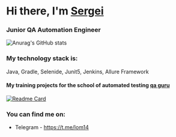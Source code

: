 <h1>Hi there, I'm <a href="(https://github.com/AlyonaEfros)" target="_blank">Sergei</a> 
<h3>Junior QA Automation Engineer</h3>

<!--
**SLomako/SLomako** is a ✨ _special_ ✨ repository because its `README.md` (this file) appears on your GitHub profile.
-->

![Anurag's GitHub stats](https://github-readme-stats.vercel.app/api?username=SLomako&show_icons=true&bg_color=00000000)

 ### My technology stack is:

Java, Gradle, Selenide, Junit5, Jenkins, Allure Framework
 
 #### My training projects for the school of automated testing [qa guru](https://qa.guru/)
 
[![Readme Card](https://github-readme-stats.vercel.app/api/pin/?username=SLomako&repo=github-tester&theme=solarized-light)](https://github.com/Slomako/github-tester)

 
### You can find me on:

+  Telegram - https://t.me/lom14
